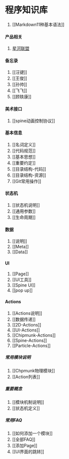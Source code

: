 程序知识库
==========
1. [[Markdown11种基本语法]]

#### 产品相关
1. [星河联盟](星河联盟/index)

#### 备忘录
1. [[汪键]]
1. [[王俊]]
1. [[孙帅]]
1. [[飞飞]]
1. [[顾轶康]]

#### 美术接口
1. [[spine动画控制协议]]

#### 基本信息
1. [[名词定义]]
1. [[代码规范]]
1. [[基本思想]]
1. [[重要约定]]
1. [[目录结构-代码]]
1. [[目录结构-资源]]
1. [[Git常用操作]]


#### 状态机
1. [[状态机说明]]
1. [[通用参数]]
1. [[生命周期]]

#### 数据
1. [[说明]]
2. [[Meta]]
3. [[Data]]

#### UI
1. [[Page]]
1. [[UI工具]]
1. [[Spine UI]]
1. [[pop up]]

#### Actions
1. [[Actions说明]]
1. [[数据传递]]
1. [[2D-Actions]]
1. [[UI-Actions]]
1. [[Chipmunk-Actions]]
1. [[Spine-Actions]]
1. [[Particle-Actions]]

##### 常用模块说明
1. [[Chpmunk物理模块]]
1. [[Action列表]]

##### 重要概念
1. [[模块机制说明]]
1. [[状态机定义]]

##### 常用FAQ
1. [[如何添加一个模块]]
1. [[全部FAQ]]
2. [[添加Page]]
1. [[UI界面的跳转]]